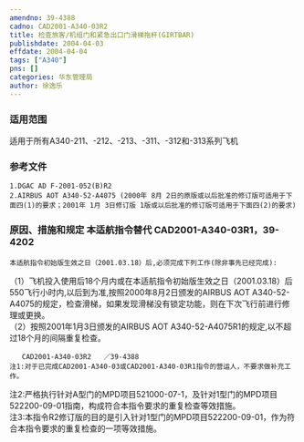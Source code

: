 ```yaml
---
amendno: 39-4388  
cadno: CAD2001-A340-03R2  
title: 检查旅客/机组门和紧急出口门滑梯拖杆(GIRTBAR)  
publishdate: 2004-04-03  
effdate: 2004-04-04  
tags: ["A340"]  
pns: []  
categories: 华东管理局  
author: 徐逸乐  
---
```

  
### 适用范围  
适用于所有A340-211、-212、-213、-311、-312和-313系列飞机  
  
<!--more-->  
### 参考文件  
    1.DGAC AD F-2001-052(B)R2  
    2.AIRBUS AOT A340-52-A4075 (2000年 8月 2日的原版或以后批准的修订版可适用于下面四(1)的要求；2001年 1月 3日修订版 1版或以后批准的修订版可适用于下面四(2)的要求)  
  
### 原因、措施和规定 本适航指令替代 CAD2001-A340-03R1，39-4202  
    本适航指令初始版生效之日（2001.03.18）后,必须完成下列工作(除非事先已经完成):  
（1）飞机投入使用后18个月内或在本适航指令初始版生效之日（2001.03.18）后550飞行小时内,以后到为准,按照2000年8月2日颁发的AIRBUS AOT A340-52-A4075的规定，检查滑梯，如果发现滑梯没有锁定功能，则在下次飞行前进行修理或更换。  
    （2）按照2001年1月3日颁发的AIRBUS AOT A340-52-A4075R1的规定,以不超过18个月的间隔重复检查。  
  
       CAD2001-A340-03R2   ／39-4388  
    注1:对于已完成CAD2001-A340-03或CAD2001-A340-03R1指令的营运人，不要求做补充工作。  
注2:严格执行针对A型门的MPD项目521000-07-1，及针对1型门的MPD项目522200-09-01指南，构成符合本指令要求的重复检查等效措施。  
    注3:本指令R2修订版的目的是引入针对1型门的MPD项目522200-09-01，作为符合本指令要求的重复检查的一项等效措施。  
